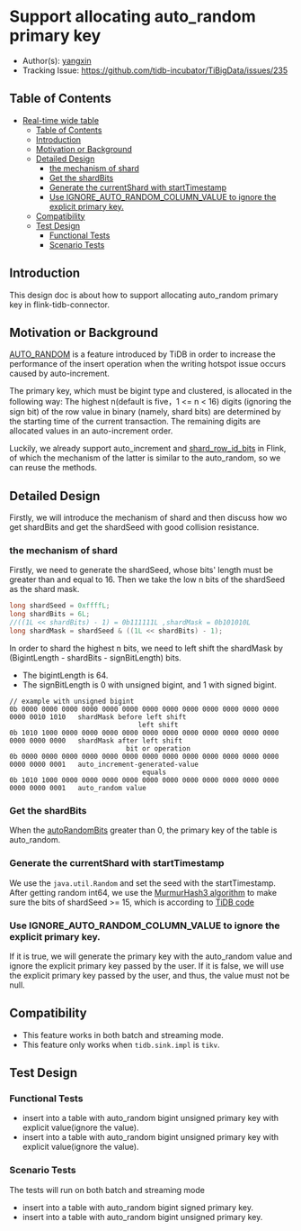 # Support allocating auto_random primary key 

- Author(s): [yangxin](http://github.com/xuanyu66)
- Tracking Issue: https://github.com/tidb-incubator/TiBigData/issues/235

## Table of Contents
* [Real-time wide table](#real-time-wide-table)
  * [Table of Contents](#table-of-contents)
  * [Introduction](#introduction)
  * [Motivation or Background](#motivation-or-background)
  * [Detailed Design](#detailed-design)
    * [the mechanism of shard](#the-mechanism-of-shard)
    * [Get the shardBits](#get-the-shardbits)
    * [Generate the currentShard with startTimestamp](#generate-the-currentshard-with-starttimestamp)
    * [Use IGNORE_AUTO_RANDOM_COLUMN_VALUE to ignore the explicit primary key.](#use-ignore_auto_random_column_value-to-ignore-the-explicit-primary-key)
  * [Compatibility](#compatibility)
  * [Test Design](#test-design)
    * [Functional Tests](#functional-tests)
    * [Scenario Tests](#scenario-tests)

## Introduction

This design doc is about how to support allocating auto_random primary key in flink-tidb-connector.

## Motivation or Background

[AUTO_RANDOM](https://docs.pingcap.com/tidb/dev/auto-random) is a feature introduced by TiDB in order to increase the performance of the insert operation 
when the writing hotspot issue occurs caused by auto-increment.

The primary key, which must be bigint type and clustered, is allocated in the following way:
The highest n(default is five，1 <= n < 16) digits (ignoring the sign bit) of the row value in binary (namely, shard bits) are determined by the starting time of the current transaction. 
The remaining digits are allocated values in an auto-increment order.

Luckily, we already support auto_increment and [shard_row_id_bits](https://docs.pingcap.com/tidb/dev/shard-row-id-bits) in Flink,
of which the mechanism of the latter is similar to the auto_random, so we can reuse the methods.

## Detailed Design

Firstly, we will introduce the mechanism of shard and then discuss how wo get shardBits and get the shardSeed with good collision resistance.

### the mechanism of shard

Firstly, we need to generate the shardSeed, whose bits' length must be greater than and equal to 16.
Then we take the low n bits of the shardSeed as the shard mask.

```java
long shardSeed = 0xffffL;
long shardBits = 6L; 
//((1L << shardBits) - 1) = 0b111111L ,shardMask = 0b101010L
long shardMask = shardSeed & ((1L << shardBits) - 1);
```

In order to shard the highest n bits, we need to left shift the shardMask by (BigintLength - shardBits - signBitLength) bits.
- The bigintLength is 64.
- The signBitLength is 0 with unsigned bigint, and 1 with signed bigint.

```text
// example with unsigned bigint
0b 0000 0000 0000 0000 0000 0000 0000 0000 0000 0000 0000 0000 0000 0000 0010 1010   shardMask before left shift
                                left shift                                          
0b 1010 1000 0000 0000 0000 0000 0000 0000 0000 0000 0000 0000 0000 0000 0000 0000   shardMask after left shift
                             bit or operation
0b 0000 0000 0000 0000 0000 0000 0000 0000 0000 0000 0000 0000 0000 0000 0000 0001   auto_increment-generated-value
                                 equals
0b 1010 1000 0000 0000 0000 0000 0000 0000 0000 0000 0000 0000 0000 0000 0000 0001   auto_random value
```

### Get the shardBits 

When the [autoRandomBits](https://github.com/tidb-incubator/TiBigData/blob/master/tidb/src/main/java/io/tidb/bigdata/tidb/meta/TiTableInfo.java#L61) greater than 0, 
the primary key of the table is auto_random.

### Generate the currentShard with startTimestamp

We use the `java.util.Random` and set the seed with the startTimestamp.
After getting random int64, we use the [MurmurHash3 algorithm](https://stackoverflow.com/questions/11899616/murmurhash-what-is-it) 
to make sure the bits of shardSeed >= 15, which is according to [TiDB code](https://github.com/pingcap/tidb/blob/1a89decdb192cbdce6a7b0020d71128bc964d30f/sessionctx/variable/session.go#L212-L216)

### Use IGNORE_AUTO_RANDOM_COLUMN_VALUE to ignore the explicit primary key.

If it is true, we will generate the primary key with the auto_random value and ignore the explicit primary key passed by the user.
If it is false, we will use the explicit primary key passed by the user, and thus, the value must not be null.

## Compatibility

- This feature works in both batch and streaming mode.
- This feature only works when `tidb.sink.impl` is `tikv`.

## Test Design

### Functional Tests
- insert into a table with auto_random bigint unsigned primary key with explicit value(ignore the value).
- insert into a table with auto_random bigint unsigned primary key with explicit value(ignore the value).

### Scenario Tests
The tests will run on both batch and streaming mode
- insert into a table with auto_random bigint signed primary key.
- insert into a table with auto_random bigint unsigned primary key.


